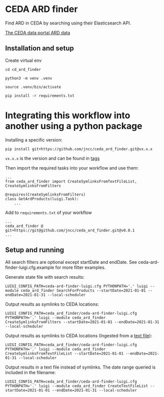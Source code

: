 # CEDA ARD finder

Find ARD in CEDA by searching using their Elasticsearch API.

[The CEDA data portal ARD data](https://catalogue.ceda.ac.uk/uuid/bf9568b558204b81803eeebcc7f529ef)

## Installation and setup

Create virtual env

```
cd cd_ard_finder

python3 -m venv .venv

source .venv/bin/activate

pip install -r requirements.txt
```

# Integrating this workflow into another using a python package

Installing a specific version:
```
pip install git+https://github.com/jncc/ceda_ard_finder.git@vx.x.x
```

`vx.x.x` is the version and can be found in [tags](https://github.com/jncc/ceda_ard_finder/tags)

Then import the required tasks into your workflow and use them:

```
...
from ceda_ard_finder import CreateSymlinksFromTextFileList, CreateSymlinksFromFilters

@requires(CreateSymlinksFromFilters)
class GetArdProducts(luigi.Task):
    ...
```

Add to `requirements.txt` of your workflow

```
...
ceda_ard_finder @ git+https://git@github.com/jncc/ceda_ard_finder.git@v0.0.1
...
```

## Setup and running

All search filters are optional except startDate and endDate. See ceda-ard-finder-luigi.cfg.example for more filter examples.

Generate state file with search results:

```
LUIGI_CONFIG_PATH=ceda-ard-finder-luigi.cfg PYTHONPATH='.' luigi --module ceda_ard_finder SearchForProducts --startDate=2021-01-01 --endDate=2021-01-31 --local-scheduler
```

Output results as symlinks to CEDA locations:

```
LUIGI_CONFIG_PATH=ceda_ard_finder/ceda-ard-finder-luigi.cfg PYTHONPATH='.' luigi --module ceda_ard_finder CreateSymlinksFromFilters --startDate=2021-01-01 --endDate=2021-01-31 --local-scheduler
```

Output results as symlinks to CEDA locations (Ingested from a [text file](./inputs.txt.example)):

```
LUIGI_CONFIG_PATH=ceda_ard_finder/ceda-ard-finder-luigi.cfg PYTHONPATH='.' luigi --module ceda_ard_finder CreateSymlinksFromTextFileList --startDate=2021-01-01 --endDate=2021-01-31 --local-scheduler
```

Output results in a text file instead of symlinks.  The date range queried is included in the filename:

```
LUIGI_CONFIG_PATH=ceda_ard_finder/ceda-ard-finder-luigi.cfg PYTHONPATH='.' luigi --module ceda_ard_finder CreateTextFileList --startDate=2021-01-01 --endDate=2021-01-31 --local-scheduler
```

